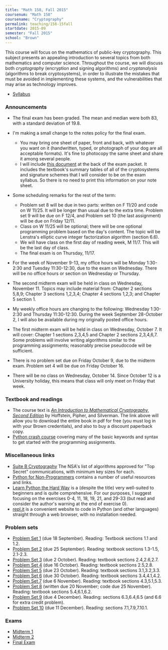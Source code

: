 ```yaml
---
title: "Math 158, Fall 2015"
coursenum: "Math 158"
coursename: "Cryptography"
permalink: teaching/158-15fall
startdate: 2015-09
semester: "Fall 2015"
school: "Brown"
---
```


This course will focus on the mathematics of public-key cryptography. This subject presents an appealing introduction to several topics from both mathematics and computer science. Throughout the course, we will discuss both _cryptography_ (encryption and signing algorithms) and _cryptanalysis_ (algorithms to break cryptosystems), in order to illustrate the mistakes that must be avoided in implementing these systems, and the vulnerabilities that may arise as technology improves.

*   [Syllabus](syllabus.pdf)

### Announcements

*   The final exam has been graded. The mean and median were both 83, with a standard deviation of 19.8.
*   I'm making a small change to the notes policy for the final exam.
    
    *    You may bring one sheet of paper, front and back, with whatever you want on it (handwritten, typed, or photograph of your dog are all acceptable formats). It's fine to photocopy the same sheet and share it among several people.
    *    I will include [this document](summarytable.pdf) at the back of the exam packet. It includes the textbook's summary tables of all of the cryptosystems and signature schemes that I will consider to be on the exam syllabus. So there is no need to print this information on your note sheet.
    
    
    
*   Some scheduling remarks for the rest of the term:
    
    *    Problem set 8 will be due in two parts: written on F 11/20 and code on W 11/25. It will be longer than usual due to the extra time. Problem set 9 will be due on F 12/4, and Problem set 10 (the last assignment) will be due on Friday 12/11.
    *    Class on W 11/25 will be optional; there will be one optional programming problem based on the day's content. The topic will be Lenstra's elliptic curve integer factorization algorithm (section 6.6).
    *    We will have class on the first day of reading week, M 11/7. This will be the last day of class.
    *    The final exam is on Thursday, 11/17.
    
    
    
*   For the week of November 9-13, my office hours will be Monday 1:30-2:30 and Tuesday 11:30-12:30, due to the exam on Wednesday. There will be no office hours or section on Wednesday or Thursday.
*   The second midterm exam will be held in class on Wednesday, November 11. Topics may include material from: Chapter 2 sections 5,8,9; Chapter 3 sections 1,2,3,4; Chapter 4 sections 1,2,3; and Chapter 5 section 1.
*   My weekly office hours are changing to the following: Wednesday 1:30-2:30 and Thursday 11:30-12:30. During the week September 28-October 2, I will also be available during my originally posted office hours.
*   The first midterm exam will be held in class on Wednesday, October 7. It will cover: Chapter 1 sections 2,3,4,5 and Chapter 2 sections 2,3,4,6,7. Some problems will involve writing algorithms similar to the programming assignments; reasonably precise pseudocode will be sufficient.
*   There is no problem set due on Friday October 9, due to the midterm exam. Problem set 4 will be due on Friday October 16.
*   There will be no class on Wednesday, October 14. Since October 12 is a University holiday, this means that class will only meet on Friday that week.

### Textbook and readings

*   The course text is [_An Introduction to Mathematical Cryptography, Second Edition_](http://link.springer.com.revproxy.brown.edu/book/10.1007/978-1-4939-1711-2) by Hoffstein, Pipher, and Silverman. The link above will allow you to download the entire book in pdf for free (you must log in with your Brown credentials), and also to buy a discount paperback copy.
*   [Python crash course](crash.pdf) covering many of the basic keywords and syntax to get started with the programming assignments.

### Miscellaneous links

*   [Suite B Cryptography](https://www.nsa.gov/ia/programs/suiteb_cryptography/) The NSA's list of algorithms approved for "Top Secret" communications, with minimum key sizes for each.
*   [Python for Non-Programmers](https://wiki.python.org/moin/BeginnersGuide/NonProgrammers) contains a number of useful resources and links.
*   [Learn Python the Hard Way](http://learnpythonthehardway.org/book/) is a (despite the title) very well-suited to beginners and is quite comprehensive. For our purposes, I suggest focusing on the exercises 0-4, 11, 18, 19, 21, and 29-33 (but read and consider the author's warning at the end of exercise 0).
*   [repl.it](http://www.repl.it/languages/python/) is a convenient website to code in Python (and other languages) straight through a web browser, with no installation needed.

### Problem sets

*   [Problem Set 1](pset1.pdf) (due 18 September). Reading: Textbook sections 1.1 and 1.2.
*   [Problem Set 2](pset2.pdf) (due 25 September). Reading: textbook sections 1.3-1.5, 2.1-2.3.
*   [Problem Set 3](pset3.pdf) (due 2 October). Reading: textbook sections 2.4,2.6,2.7.
*   [Problem Set 4](pset4.pdf) (due 16 October). Reading: textbook sections 2.5,2.8.
*   [Problem Set 5](pset5.pdf) (due 23 October). Reading: textbook sections 3.1,3.2,3.3.
*   [Problem Set 6](pset6.pdf) (due 30 October). Reading: textbook sections 3.4,4.1,4.2.
*   [Problem Set 7](pset7.pdf) (due 6 November). Reading: textbook sections 4.3,5.1,5.3.
*   [Problem Set 8](pset8.pdf) (written due 20 November; code due 25 November). Reading: textbook sections 5.4,6.1,6.2.
*   [Problem Set 9](pset9.pdf) (due 4 December). Reading: sections 6.3,6.4,6.5 (and 6.6 for extra credit problem).
*   [Problem Set 10](pset10.pdf) (due 11 December). Reading: sections 7.1,7.9,7.10.1.

### Exams

*   [Midterm 1](midterm1.pdf)
*   [Midterm 2](midterm2.pdf)
*   [Final Exam](final.pdf)